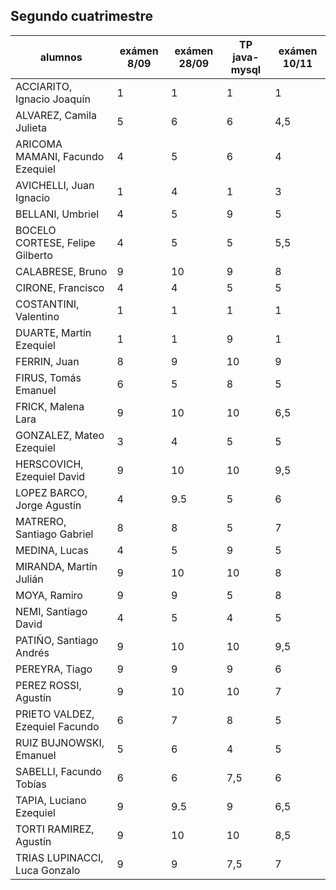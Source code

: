 ## Segundo cuatrimestre

| alumnos                           | exámen 8/09 | exámen 28/09 | TP java-mysql |  exámen 10/11  |    
|-----------------------------------|-------------|--------------|---------------|----------------|
|ACCIARITO, Ignacio Joaquín	        | 1 | 1 | 1 | 1 |
|ALVAREZ, Camila Julieta	          |5 |6 | 6 | 4,5 |
|ARICOMA MAMANI, Facundo Ezequiel	  |4 |5 | 6 | 4 |
|AVICHELLI, Juan Ignacio           	|1 |4 | 1 | 3 |
|BELLANI, Umbriel                	  |4 |5 | 9 | 5 |
|BOCELO CORTESE, Felipe Gilberto	  |4 |5 | 5 | 5,5 |
|CALABRESE, Bruno	                  |9 |10 | 9 | 8 |
|CIRONE, Francisco	                |4 |4 | 5 | 5 |
|COSTANTINI, Valentino             	|1 |1 | 1 | 1 |
|DUARTE, Martin Ezequiel           	|1 |1 | 9 | 1 |
|FERRIN, Juan	                      |8 |9 | 10 | 9 |
|FIRUS, Tomás Emanuel              	|6 |5 | 8 | 5 |
|FRICK, Malena Lara                	|9 |10 | 10 | 6,5 |
|GONZALEZ, Mateo Ezequiel         	|3 |4 | 5 | 5 |
|HERSCOVICH, Ezequiel David        	|9 |10 | 10 | 9,5 |
|LOPEZ BARCO, Jorge Agustín       	|4 |9.5 | 5 | 6 | 
|MATRERO, Santiago Gabriel         	|8 |8 | 5 | 7 |
|MEDINA, Lucas                    	|4 |5 | 9 | 5 |
|MIRANDA, Martín Julián           	|9 |10 | 10 | 8 |
|MOYA, Ramiro                     	|9 |9 | 5 | 8 |
|NEMI, Santiago David             	|4 |5  | 4 | 5 |
|PATIÑO, Santiago Andrés          	|9 |10 | 10 | 9,5 |
|PEREYRA, Tiago                   	|9 |9 | 9 | 6 |
|PEREZ ROSSI, Agustín             	|9 |10 | 10 | 7 |
|PRIETO VALDEZ, Ezequiel Facundo  	|6 |7 | 8 | 5 |
|RUIZ BUJNOWSKI, Emanuel          	|5 |6 | 4 | 5 |
|SABELLI, Facundo Tobías          	|6 |6 | 7,5 | 6 |
|TAPIA, Luciano Ezequiel          	|9 |9.5 | 9 | 6,5 |
|TORTI RAMIREZ, Agustín             |9 |10 | 10 | 8,5 |
|TRIAS LUPINACCI, Luca Gonzalo    	|9 |9 | 7,5 | 7 |

